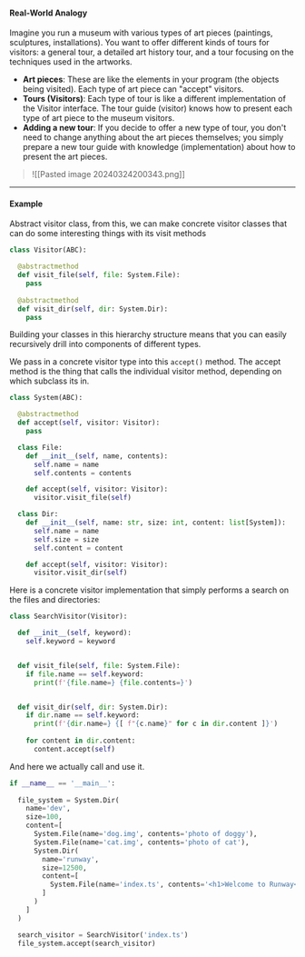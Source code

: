 #### Real-World Analogy

Imagine you run a museum with various types of art pieces (paintings, sculptures, installations). You want to offer different kinds of tours for visitors: a general tour, a detailed art history tour, and a tour focusing on the techniques used in the artworks.

- **Art pieces**: These are like the elements in your program (the objects being visited). Each type of art piece can "accept" visitors.
- **Tours (Visitors)**: Each type of tour is like a different implementation of the Visitor interface. The tour guide (visitor) knows how to present each type of art piece to the museum visitors.
- **Adding a new tour**: If you decide to offer a new type of tour, you don't need to change anything about the art pieces themselves; you simply prepare a new tour guide with knowledge (implementation) about how to present the art pieces.

>![[Pasted image 20240324200343.png]]

--- 
#### Example
Abstract visitor class, from this, we can make concrete visitor classes that can do some interesting things with its visit methods
```python
class Visitor(ABC):

  @abstractmethod
  def visit_file(self, file: System.File):
    pass
  
  @abstractmethod
  def visit_dir(self, dir: System.Dir):
    pass

```

Building your classes in this hierarchy structure means that you can 
easily recursively drill into components of different types.

We pass in a concrete visitor type into this `accept()` method. The accept method is the thing that calls the individual visitor method, depending on which subclass its in.

```python
class System(ABC):

  @abstractmethod
  def accept(self, visitor: Visitor):
    pass

  class File:
    def __init__(self, name, contents):
      self.name = name
      self.contents = contents

    def accept(self, visitor: Visitor):
      visitor.visit_file(self)

  class Dir:
    def __init__(self, name: str, size: int, content: list[System]):
      self.name = name
      self.size = size
      self.content = content

    def accept(self, visitor: Visitor):
      visitor.visit_dir(self)

```

Here is a concrete visitor implementation that simply performs a search on the files and directories:

```python
class SearchVisitor(Visitor):

  def __init__(self, keyword):
    self.keyword = keyword


  def visit_file(self, file: System.File):
    if file.name == self.keyword:
      print(f'{file.name=} {file.contents=}')


  def visit_dir(self, dir: System.Dir):
    if dir.name == self.keyword:
      print(f'{dir.name=} {[ f"{c.name}" for c in dir.content ]}')
    
    for content in dir.content:
      content.accept(self)
```

And here we actually call and use it.

```python
if __name__ == '__main__':
  
  file_system = System.Dir(
    name='dev',
    size=100,
    content=[
      System.File(name='dog.img', contents='photo of doggy'),
      System.File(name='cat.img', contents='photo of cat'),
      System.Dir(
        name='runway',
        size=12500,
        content=[
          System.File(name='index.ts', contents='<h1>Welcome to Runway</h1>')
        ]
      )
    ]
  )

  search_visitor = SearchVisitor('index.ts')
  file_system.accept(search_visitor)
```